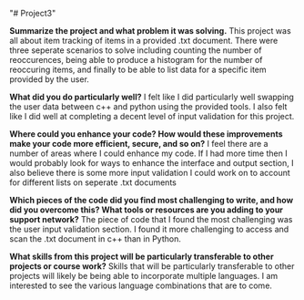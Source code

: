 "# Project3" 

**Summarize the project and what problem it was solving.**
This project was all about item tracking of items in a provided .txt document. There were three seperate scenarios to solve including counting the number of reoccurences, being able to produce a histogram for the number of reoccuring items, and finally to be able to list data for a specific item provided by the user.

**What did you do particularly well?**
I felt like I did particularly well swapping the user data between c++ and python using the provided tools. I also felt like I did well at completing a decent level of input validation for this project.

**Where could you enhance your code? How would these improvements make your code more efficient, secure, and so on?**
I feel there are a number of areas where I could enhance my code. If I had more time then I would probably look for ways to enhance the interface and output section, I also believe there is some more input validation I could work on to account for different lists on seperate .txt documents

**Which pieces of the code did you find most challenging to write, and how did you overcome this? What tools or resources are you adding to your support network?**
The piece of code that I found the most challenging was the user input validation section. I found it more challenging to access and scan the .txt document in c++ than in Python.

**What skills from this project will be particularly transferable to other projects or course work?**
Skills that will be particularly transferable to other projects will likely be being able to incorporate multiple languages. I am interested to see the various language combinations that are to come. 
